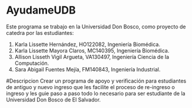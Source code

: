 # AyudameUDB
Este programa se trabajo en la Universidad Don Bosco, como proyecto de catedra por las estudiantes:
1) Karla Lissette Hernández, HO122082, Ingeniería Biomédica.
2) Karla Lissette Mayora Claros, MC140395, Ingeniería Biomédica.
3) Allison Lisseth Vigil Argueta, VA130497, Ingeniería Ciencia de la Computación.
4) Sara Abigail Fuentes Mejía, FM140843, Ingeniería Industrial.

#Descripcion 
Crear un programa de apoyo y verificación para estudiantes de antiguo y nuevo ingreso que les facilite el proceso de re-ingreso o ingreso y les guie paso a paso todo lo necesario para ser estudiante de la Universidad Don Bosco de El Salvador.